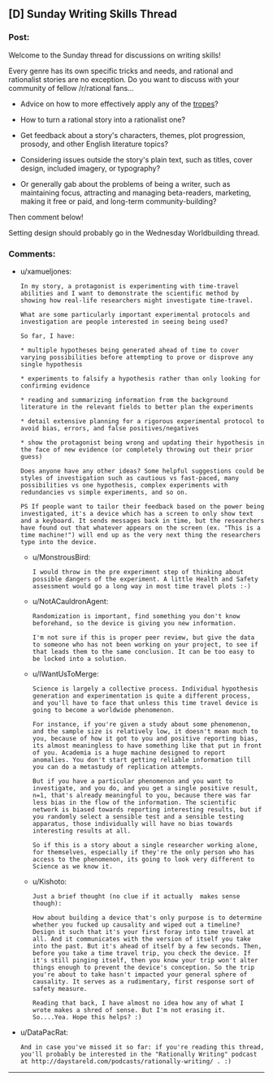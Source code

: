 ## [D] Sunday Writing Skills Thread

### Post:

Welcome to the Sunday thread for discussions on writing skills!

Every genre has its own specific tricks and needs, and rational and rationalist stories are no exception. Do you want to discuss with your community of fellow /r/rational fans...

* Advice on how to more effectively apply any of the [tropes](http://tvtropes.org/pmwiki/pmwiki.php/Main/RationalFic)?

* How to turn a rational story into a rationalist one?

* Get feedback about a story's characters, themes, plot progression, prosody, and other English literature topics?

* Considering issues outside the story's plain text, such as titles, cover design, included imagery, or typography?

* Or generally gab about the problems of being a writer, such as maintaining focus, attracting and managing beta-readers, marketing, making it free or paid, and long-term community-building?

Then comment below!

Setting design should probably go in the Wednesday Worldbuilding thread.

### Comments:

- u/xamueljones:
  ```
  In my story, a protagonist is experimenting with time-travel abilities and I want to demonstrate the scientific method by showing how real-life researchers might investigate time-travel.

  What are some particularly important experimental protocols and investigation are people interested in seeing being used?

  So far, I have:

  * multiple hypotheses being generated ahead of time to cover varying possibilities before attempting to prove or disprove any single hypothesis

  * experiments to falsify a hypothesis rather than only looking for confirming evidence

  * reading and summarizing information from the background literature in the relevant fields to better plan the experiments

  * detail extensive planning for a rigorous experimental protocol to avoid bias, errors, and false positives/negatives

  * show the protagonist being wrong and updating their hypothesis in the face of new evidence (or completely throwing out their prior guess)

  Does anyone have any other ideas? Some helpful suggestions could be styles of investigation such as cautious vs fast-paced, many possibilities vs one hypothesis, complex experiments with redundancies vs simple experiments, and so on.

  PS If people want to tailor their feedback based on the power being investigated, it's a device which has a screen to only show text and a keyboard. It sends messages back in time, but the researchers have found out that whatever appears on the screen (ex. "This is a time machine!") will end up as the very next thing the researchers type into the device.
  ```

  - u/MonstrousBird:
    ```
    I would throw in the pre experiment step of thinking about possible dangers of the experiment. A little Health and Safety assessment would go a long way in most time travel plots :-)
    ```

  - u/NotACauldronAgent:
    ```
    Randomization is important, find something you don't know beforehand, so the device is giving you new information.

    I'm not sure if this is proper peer review, but give the data to someone who has not been working on your project, to see if that leads them to the same conclusion. It can be too easy to be locked into a solution.
    ```

  - u/IWantUsToMerge:
    ```
    Science is largely a collective process. Individual hypothesis generation and experimentation is quite a different process, and you'll have to face that unless this time travel device is going to become a worldwide phenomenon.

    For instance, if you're given a study about some phenomenon, and the sample size is relatively low, it doesn't mean much to you, because of how it got to you and positive reporting bias, its almost meaningless to have something like that put in front of you. Academia is a huge machine designed to report anomalies. You don't start getting reliable information till you can do a metastudy of replication attempts.

    But if you have a particular phenomenon and you want to investigate, and you do, and you get a single positive result, n=1, that's already meaningful to you, because there was far less bias in the flow of the information. The scientific network is biased towards reporting interesting results, but if you randomly select a sensible test and a sensible testing apparatus, those individually will have no bias towards interesting results at all.

    So if this is a story about a single researcher working alone, for themselves, especially if they're the only person who has access to the phenomenon, its going to look very different to Science as we know it.
    ```

  - u/Kishoto:
    ```
    Just a brief thought (no clue if it actually  makes sense though):

    How about building a device that's only purpose is to determine whether you fucked up causality and wiped out a timeline? Design it such that it's your first foray into time travel at all. And it communicates with the version of itself you take into the past. But it's ahead of itself by a few seconds. Then, before you take a time travel trip, you check the device. If it's still pinging itself, then you know your trip won't alter things enough to prevent the device's conception. So the trip you're about to take hasn't impacted your general sphere of causality. It serves as a rudimentary, first response sort of safety measure.

    Reading that back, I have almost no idea how any of what I wrote makes a shred of sense. But I'm not erasing it. So....Yea. Hope this helps? :)
    ```

- u/DataPacRat:
  ```
  And in case you've missed it so far: if you're reading this thread, you'll probably be interested in the "Rationally Writing" podcast at http://daystareld.com/podcasts/rationally-writing/ . :)
  ```

---

